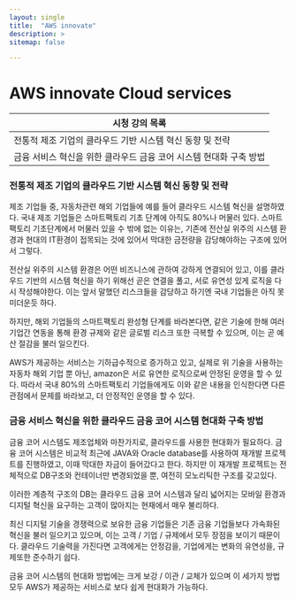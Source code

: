 ```yaml
---
layout: single
title:  "AWS innovate"
description: >
sitemap: false

---
```


# AWS innovate Cloud services

| **시청 강의 목록**                                           |
| ------------------------------------------------------------ |
| 전통적 제조 기업의 클라우드 기반 시스템 혁신 동향 및 전략    |
| 금융 서비스 혁신을 위한 클라우드 금융 코어 시스템 현대화 구축 방법 |

### **전통적 제조 기업의 클라우드 기반 시스템 혁신 동향 및 전략**

제조 기업들 중, 자동차관련 해외 기업들에 예를 들어 클라우드 시스템 혁신을 설명하였다. 국내 제조 기업들은 스마트팩토리 기초 단계에 아직도 80%나 머물러 있다. 스마트팩토리 기초단계에서 머물러 있을 수 밖에 없는 이유는, 기존에 전산실 위주의 시스템 환경과 현대의 IT환경이 접목되는 것에 있어서 막대한 금전량을 감당해야하는 구조에 있어서 그렇다.

전산실 위주의 시스템 환경은 어떤 비즈니스에 관하여 강하게 연결되어 있고, 이를 클라우드 기반의 시스템 혁신을 하기 위해선 곧은 연결을 풀고, 서로 유연성 있게 로직을 다시 작성해야한다. 이는 앞서 말했던 리스크들을 감당하고 하기엔 국내 기업들은 아직 못 미더운듯 하다.

하지만, 해외 기업들의 스마트팩토리 완성형 단계를 바라본다면, 같은 기술에 한해 여러 기업간 연동을 통해 환경 규제와 같은 글로벌 리스크 또한 극복할 수 있으며, 이는 곧 예산 절감을 불러 일으킨다.

AWS가 제공하는 서비스는 기하급수적으로 증가하고 있고, 실제로 위 기술을 사용하는 자동차 해외 기업 뿐 아닌, amazon은 서로 유연한 로직으로써 안정된 운영을 할 수 있다. 따라서 국내 80%의 스마트팩토리 기업들에게도 이와 같은 내용을 인식한다면 다른 관점에서 문제를 바라보고, 더 안정적인 운영을 할 수 있다.

### **금융 서비스 혁신을 위한 클라우드 금융 코어 시스템 현대화 구축 방법**

금융 코어 시스템도 제조업체와 마찬가지로, 클라우드를 사용한 현대화가 필요하다.
금융 코어 시스템은 비교적 최근에 JAVA와 Oracle database를 사용하여 재개발 프로젝트를 진행하였고, 이때 막대한 자금이 들어갔다고 한다. 하지만 이 재개발 프로젝트는 전체적으로 DB구조와 컨테이너만 변경되었을 뿐, 여전히 모노리틱한 구조를 갖고있다.

이러한 계층적 구조의 DB는 클라우드 금융 코어 시스템과 달리 넓어지는 모바일 환경과 디지털 혁신을 요구하는 고객이 많아지는 현재에서 매우 불리하다. 

최신 디지털 기술을 경쟁력으로 보유한 금융 기업들은 기존 금융 기업들보다 가속화된 혁신을 불러 일으키고 있으며, 이는 고객 / 기업 / 규제에서 모두 장점을 보이기 때문이다.
클라우드 기술력을 가진다면 고객에게는 안정감을, 기업에게는 변화의 유연성을,  규제또한 준수하기 쉽다.

금융 코어 시스템의 현대화 방법에는 크게 보강 / 이관 / 교체가 있으며 이 세가지 방법 모두 AWS가 제공하는 서비스로 보다 쉽게 현대화가 가능하다.
